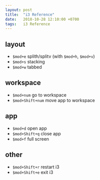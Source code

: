 ```yaml
---
layout: post
title:  "i3 Reference"
date:   2018-10-28 12:10:00 +0700
tags:   i3 Reference
---
```


## layout
- `$mod+e` splith/splitv (with `$mod+h`, `$mod+v`)
- `$mod+s` stacking
- `$mod+w` tabbed

## workspace
- `$mod+num`       go to workspace
- `$mod+Shift+num` move app to workspace

## app
- `$mod+d`       open app
- `$mod+Shift+q` close app
- `$mod+f`       full screen

## other
- `$mod+Shift+r` restart i3
- `$mod+Shift+e` exit i3
